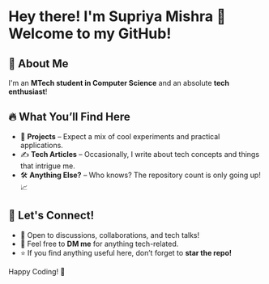 # Hey there! I'm Supriya Mishra 👋 Welcome to my GitHub!

## 🚀 About Me
I'm an **MTech student in Computer Science** and an absolute **tech enthusiast**! 

## 🔥 What You’ll Find Here
- 📂 **Projects** – Expect a mix of cool experiments and practical applications.
- ✍️ **Tech Articles** – Occasionally, I write about tech concepts and things that intrigue me.
- 🛠️ **Anything Else?** – Who knows? The repository count is only going up! 📈

## 🌱 Let's Connect!
- 💬 Open to discussions, collaborations, and tech talks!
- 📩 Feel free to **DM me** for anything tech-related.
- ⭐ If you find anything useful here, don’t forget to **star the repo!**

Happy Coding! 🚀

